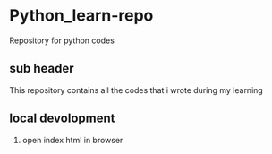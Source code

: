 # Python_learn-repo
Repository for python codes

## sub header

This repository contains all the codes that i wrote during my learning

## local devolopment
1. open index html in browser
